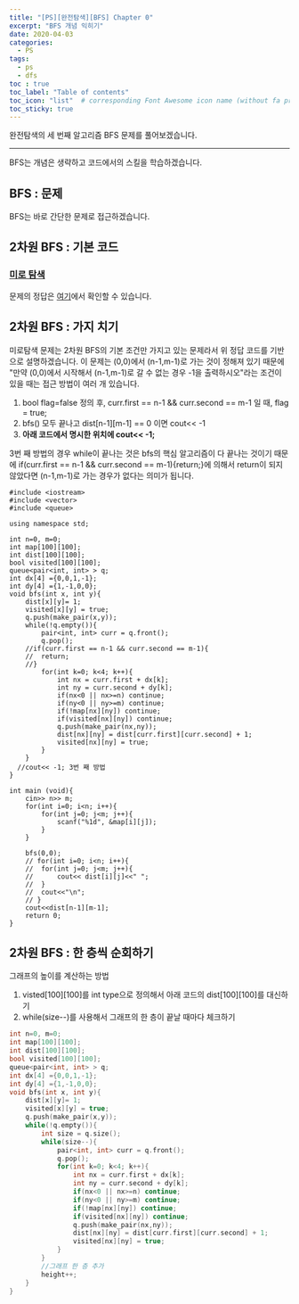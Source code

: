 ```yaml
---
title: "[PS][완전탐색][BFS] Chapter 0"
excerpt: "BFS 개념 익히기"
date: 2020-04-03
categories:
  - PS
tags:
  - ps 
  - dfs
toc : true
toc_label: "Table of contents"
toc_icon: "list"  # corresponding Font Awesome icon name (without fa prefix)
toc_sticky: true
---
```


완전탐색의 세 번째 알고리즘 BFS 문제를 풀어보겠습니다.   
- - -

BFS는 개념은 생략하고 코드에서의 스킬을 학습하겠습니다.  

## BFS : 문제

BFS는 바로 간단한 문제로 접근하겠습니다.  

## 2차원 BFS : 기본 코드

### [미로 탐색](https://www.acmicpc.net/problem/2178)

문제의 정답은 [여기](https://gist.github.com/niklasjang/58f07bfe71672a72c4e8d211c3eb95bd)에서 확인할 수 있습니다. 

## 2차원 BFS : 가지 치기

미로탐색 문제는 2차원 BFS의 기본 조건만 가지고 있는 문제라서 위 정답 코드를 기반으로 설명하겠습니다. 이 문제는 (0,0)에서 (n-1,m-1)로 가는 것이 정해져 있기 때문에 "만약 (0,0)에서 시작해서 (n-1,m-1)로 갈 수 없는 경우 -1을 출력하시오"라는 조건이 있을 때는 접근 방법이 여러 개 있습니다.

1. bool flag=false 정의 후, curr.first == n-1 && curr.second == m-1 일 때, flag = true;
1. bfs() 모두 끝나고 dist[n-1][m-1] == 0 이면 cout<< -1
1. **아래 코드에서 명시한 위치에 cout<< -1;**

3번 째 방법의 경우 while이 끝나는 것은 bfs의 핵심 알고리즘이 다 끝나는 것이기 때문에 if(curr.first == n-1 && curr.second == m-1){return;}에 의해서 return이 되지 않았다면 (n-1,m-1)로 가는 경우가 없다는 의미가 됩니다.  

```
#include <iostream>
#include <vector>
#include <queue>

using namespace std;

int n=0, m=0;
int map[100][100];
int dist[100][100];
bool visited[100][100];
queue<pair<int, int> > q;
int dx[4] ={0,0,1,-1};
int dy[4] ={1,-1,0,0};
void bfs(int x, int y){
	dist[x][y]= 1;
	visited[x][y] = true;
	q.push(make_pair(x,y));
	while(!q.empty()){
		pair<int, int> curr = q.front();
		q.pop();
    //if(curr.first == n-1 && curr.second == m-1){
    //  return;
    //}
		for(int k=0; k<4; k++){
			int nx = curr.first + dx[k];
			int ny = curr.second + dy[k];
			if(nx<0 || nx>=n) continue;
			if(ny<0 || ny>=m) continue;
			if(!map[nx][ny]) continue;
			if(visited[nx][ny]) continue;
			q.push(make_pair(nx,ny));
			dist[nx][ny] = dist[curr.first][curr.second] + 1;
			visited[nx][ny] = true;
		}
	}
  //cout<< -1; 3번 째 방법
}

int main (void){
	cin>> n>> m;
	for(int i=0; i<n; i++){
		for(int j=0; j<m; j++){
			scanf("%1d", &map[i][j]);
		}
	}

	bfs(0,0);
	// for(int i=0; i<n; i++){
	// 	for(int j=0; j<m; j++){
	// 		cout<< dist[i][j]<<" ";
	// 	}
	// 	cout<<"\n";
	// }
	cout<<dist[n-1][m-1];
	return 0;
}
```

## 2차원 BFS : 한 층씩 순회하기

그래프의 높이를 계산하는 방법

1. visted[100][100]를 int type으로 정의해서 아래 코드의 dist\[100\]\[100\]를 대신하기
1. while(size--)를 사용해서 그래프의 한 층이 끝날 때마다 체크하기

```cpp
int n=0, m=0;
int map[100][100];
int dist[100][100];
bool visited[100][100];
queue<pair<int, int> > q;
int dx[4] ={0,0,1,-1};
int dy[4] ={1,-1,0,0};
void bfs(int x, int y){
	dist[x][y]= 1;
	visited[x][y] = true;
	q.push(make_pair(x,y));
	while(!q.empty()){
		int size = q.size();
		while(size--){
			pair<int, int> curr = q.front();
			q.pop();
			for(int k=0; k<4; k++){
				int nx = curr.first + dx[k];
				int ny = curr.second + dy[k];
				if(nx<0 || nx>=n) continue;
				if(ny<0 || ny>=m) continue;
				if(!map[nx][ny]) continue;
				if(visited[nx][ny]) continue;
				q.push(make_pair(nx,ny));
				dist[nx][ny] = dist[curr.first][curr.second] + 1;
				visited[nx][ny] = true;
			}
		}
		//그래프 한 층 추가
		height++;
	}
}
```